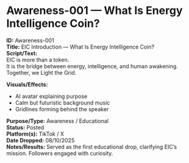 # Awareness-001 — What Is Energy Intelligence Coin?

**ID:** Awareness-001  
**Title:** EIC Introduction — What Is Energy Intelligence Coin?  
**Script/Text:**  
EIC is more than a token.  
It is the bridge between energy, intelligence, and human awakening.  
Together, we Light the Grid.  

**Visuals/Effects:**  
- AI avatar explaining purpose  
- Calm but futuristic background music  
- Gridlines forming behind the speaker  

**Purpose/Type:** Awareness / Educational  
**Status:** Posted  
**Platform(s):** TikTok / X  
**Date Dropped:** 08/10/2025  
**Notes/Results:** Served as the first educational drop, clarifying EIC’s mission. Followers engaged with curiosity.  
